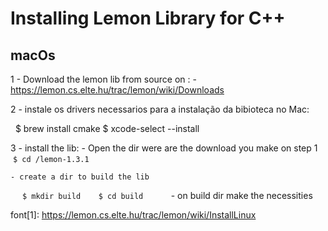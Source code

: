 
Installing Lemon Library for C++
================================

macOs
-----
1 - Download the lemon lib from source on :
    - https://lemon.cs.elte.hu/trac/lemon/wiki/Downloads

2 - instale os drivers necessarios para a instalação da bibioteca no Mac:
    
    $ brew install cmake
    $ xcode-select --install

3 - install the lib:
    - Open the dir were are the download you make on step 1
    ```$ cd /lemon-1.3.1```

    - create a dir to build the lib
    ```
    $ mkdir build
    $ cd build
    ```
    - on build dir make the necessities

font[1]: https://lemon.cs.elte.hu/trac/lemon/wiki/InstallLinux

